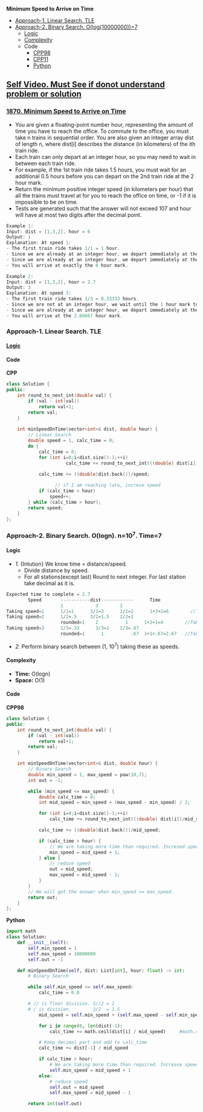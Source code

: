 **Minimum Speed to Arrive on Time**
- [Approach-1. Linear Search. TLE](#a1)
- [Approach-2. Binary Search. O(log(10000000))=7](#a2)
  - [Logic](#l)
  - [Complexity](#com)
  - Code
    - [CPP98](#cpp98)
    - [CPP11](#cpp11)
    - [Python](#py) 

## [Self Video. Must See if donot understand problem or solution](https://youtu.be/fifbEctl3sI)

### [1870. Minimum Speed to Arrive on Time](https://leetcode.com/problems/minimum-speed-to-arrive-on-time/description/)
- You are given a floating-point number hour, representing the amount of time you have to reach the office. To commute to the office, you must take n trains in sequential order. You are also given an integer array dist of length n, where dist[i] describes the distance (in kilometers) of the ith train ride.
- Each train can only depart at an integer hour, so you may need to wait in between each train ride.
- For example, if the 1st train ride takes 1.5 hours, you must wait for an additional 0.5 hours before you can depart on the 2nd train ride at the 2 hour mark.
- Return the minimum positive integer speed (in kilometers per hour) that all the trains must travel at for you to reach the office on time, or -1 if it is impossible to be on time.
- Tests are generated such that the answer will not exceed 107 and hour will have at most two digits after the decimal point.
 
```c
Example 1:
Input: dist = [1,3,2], hour = 6
Output: 1
Explanation: At speed 1:
- The first train ride takes 1/1 = 1 hour.
- Since we are already at an integer hour, we depart immediately at the 1 hour mark. The second train takes 3/1 = 3 hours.
- Since we are already at an integer hour, we depart immediately at the 4 hour mark. The third train takes 2/1 = 2 hours.
- You will arrive at exactly the 6 hour mark.

Example 2:
Input: dist = [1,3,2], hour = 2.7
Output: 3
Explanation: At speed 3:
- The first train ride takes 1/3 = 0.33333 hours.
- Since we are not at an integer hour, we wait until the 1 hour mark to depart. The second train ride takes 3/3 = 1 hour.
- Since we are already at an integer hour, we depart immediately at the 2 hour mark. The third train takes 2/3 = 0.66667 hours.
- You will arrive at the 2.66667 hour mark.
```

### Approach-1. Linear Search. TLE
#### [Logic](#l)
#### Code
**CPP**
```cpp
class Solution {
public:
    int round_to_next_int(double val) {
        if (val - int(val))
            return val+1;
        return val;
    }
    
    int minSpeedOnTime(vector<int>& dist, double hour) {
        // Linear Search 
        double speed = 1, calc_time = 0;
        do {
            calc_time = 0;
            for (int i=0;i<dist.size()-1;++i)
				      calc_time += round_to_next_int(((double) dist[i])/speed);
            
            calc_time += ((double)dist.back())/speed;

			      // if I am reaching late, increse speed
            if (calc_time > hour)
                speed++;
        } while (calc_time > hour);
        return speed;
    }
};
```

<a name=a2></a>
### Approach-2. Binary Search. O(logn). n=10<sup>7</sup>. Time=7
<a name=l></a>
#### Logic
- _1._ {Intution} We know time = distance/speed.
  - Divide distance by speed.
  - For all stations(except last) Round to next integer. For last station take decimal as it is.
```c
Expected time to complete = 2.7
        Speed       -----------dist------------      Time
                    1            3        2
Taking speed=1      1/1=1      3/1=3      2/1=2      1+3+2=6        //Taking more time than expected. Increase speed
Taking speed=2      1/2=.5     3/2=1.5    2/2=1
                    rounded=1    2          1      1+2+1=4        //Taking more time than expected. Increase speed
Taking speed=3      1/3=.33      3/3=1    2/3=.67
                    rounded=1      1          .67  1+1+.67=2.67   //Taking less time than expected. This is answer
```
- _2._ Perform binary search between (1, 10<sup>7</sup>) taking these as speeds.

<a name=com></a>
#### Complexity
- **Time:** O(logn)
- **Space:** O(1)
#### Code
<a name=cpp98></a>
**CPP98**
```cpp
class Solution {
public:
    int round_to_next_int(double val) {
        if (val - int(val))
            return val+1;
        return val;
    }

    int minSpeedOnTime(vector<int>& dist, double hour) {
        // Binary Search 
        double min_speed = 1, max_speed = pow(10,7);
        int out = -1;

        while (min_speed <= max_speed) {
            double calc_time = 0;
            int mid_speed = min_speed + (max_speed - min_speed) / 2;

            for (int i=0;i<dist.size()-1;++i)
                calc_time += round_to_next_int(((double) dist[i])/mid_speed);

            calc_time += ((double)dist.back())/mid_speed;

            if (calc_time > hour) {
                // We are taking more time than required. Incresed speed
                min_speed = mid_speed + 1;
            } else {
                // reduce speed
                out = mid_speed;                
                max_speed = mid_speed - 1;
            }
        }
        // We will get the answer when min_speed >= max_speed.
        return out;
    }
};
```
<a name=py></a>
**Python**
```py
import math
class Solution:
    def __init__(self):
        self.min_speed = 1
        self.max_speed = 10000000
        self.out = -1

    def minSpeedOnTime(self, dist: List[int], hour: float) -> int:
        # Binary Search

        while self.min_speed <= self.max_speed:
            calc_time = 0.0

	    # // is floor division. 3//2 = 1
	    # / is division.        3/2  = 1.5
            mid_speed = self.min_speed + (self.max_speed - self.min_speed) // 2

            for i in range(0, len(dist)-1):
                calc_time += math.ceil(dist[i] / mid_speed)		#math.ceil() to round it up to the next integer.

            # Keep decimal part and add to calc_time
            calc_time += dist[-1] / mid_speed

            if calc_time > hour:
                # We are taking more time than required. Increase speed
                self.min_speed = mid_speed + 1
            else:
                # reduce speed
                self.out = mid_speed
                self.max_speed = mid_speed - 1

        return int(self.out)
```
